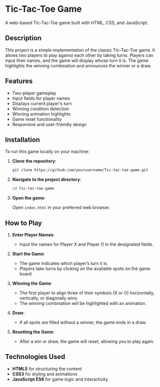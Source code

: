 # Tic-Tac-Toe Game

A web-based Tic-Tac-Toe game built with HTML, CSS, and JavaScript.

## Description

This project is a simple implementation of the classic Tic-Tac-Toe game. It allows two players to play against each other by taking turns. Players can input their names, and the game will display whose turn it is. The game highlights the winning combination and announces the winner or a draw.

## Features

- Two-player gameplay
- Input fields for player names
- Displays current player's turn
- Winning condition detection
- Winning animation highlights
- Game reset functionality
- Responsive and user-friendly design

## Installation

To run this game locally on your machine:

1. **Clone the repository**:

   ```bash
   git clone https://github.com/yourusername/Tic-tac-toe-game.git
   ```

2. **Navigate to the project directory**:

   ```bash
   cd Tic-tac-toe-game
   ```

3. **Open the game**:

   Open `index.html` in your preferred web browser.

## How to Play

1. **Enter Player Names**:

   - Input the names for Player X and Player O in the designated fields.

2. **Start the Game**:

   - The game indicates which player’s turn it is.
   - Players take turns by clicking on the available spots on the game board.

3. **Winning the Game**:

   - The first player to align three of their symbols (X or O) horizontally, vertically, or diagonally wins.
   - The winning combination will be highlighted with an animation.

4. **Draw**:

   - If all spots are filled without a winner, the game ends in a draw.

5. **Resetting the Game**:

   - After a win or draw, the game will reset, allowing you to play again.

## Technologies Used

- **HTML5** for structuring the content
- **CSS3** for styling and animations
- **JavaScript ES6** for game logic and interactivity

